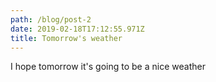 ```yaml
---
path: /blog/post-2
date: 2019-02-18T17:12:55.971Z
title: Tomorrow's weather
---
```

I hope tomorrow it's going to be a nice weather
